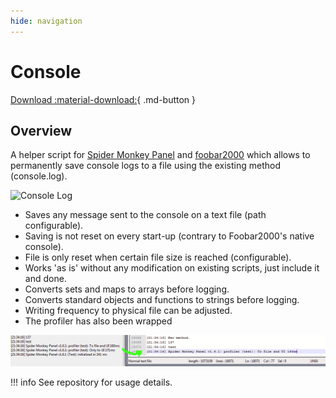 ```yaml
---
hide: navigation
---
```


# Console

[Download :material-download:](https://github.com/regorxxx/Console-SMP){ .md-button }

## Overview

A helper script for [Spider Monkey Panel](https://theqwertiest.github.io/foo_spider_monkey_panel)
 and [foobar2000](https://www.foobar2000.org) which allows to permanently save console logs
 to a file using the existing method (console.log).

![Console Log](../images/cl_2.png)

- Saves any message sent to the console on a text file (path configurable).
- Saving is not reset on every start-up (contrary to Foobar2000's native console).  
- File is only reset when certain file size is reached (configurable).
- Works 'as is' without any modification on existing scripts, just include it and done.
- Converts sets and maps to arrays before logging.
- Converts standard objects and functions to strings before logging.
- Writing frequency to physical file can be adjusted.
- The profiler has also been wrapped

![Console Log Profiler](../images/cl_1.png)

!!! info
	See repository for usage details.